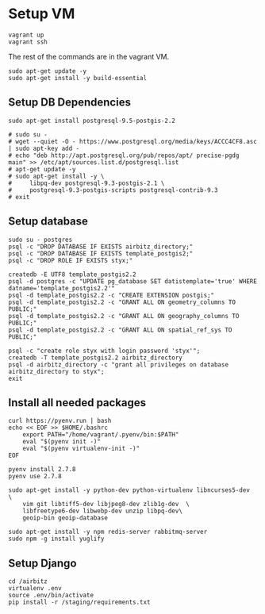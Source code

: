 # Setup VM

    vagrant up
    vagrant ssh

The rest of the commands are in the vagrant VM.

    sudo apt-get update -y
    sudo apt-get install -y build-essential

## Setup DB Dependencies

    sudo apt-get install postgresql-9.5-postgis-2.2

    # sudo su -
    # wget --quiet -O - https://www.postgresql.org/media/keys/ACCC4CF8.asc | sudo apt-key add -
    # echo "deb http://apt.postgresql.org/pub/repos/apt/ precise-pgdg main" >> /etc/apt/sources.list.d/postgresql.list
    # apt-get update -y
    # sudo apt-get install -y \
    #     libpq-dev postgresql-9.3-postgis-2.1 \
    #     postgresql-9.3-postgis-scripts postgresql-contrib-9.3
    # exit

## Setup database

    sudo su - postgres
    psql -c "DROP DATABASE IF EXISTS airbitz_directory;"
    psql -c "DROP DATABASE IF EXISTS template_postgis2;"
    psql -c "DROP ROLE IF EXISTS styx;"

    createdb -E UTF8 template_postgis2.2
    psql -d postgres -c "UPDATE pg_database SET datistemplate='true' WHERE datname='template_postgis2.2'"
    psql -d template_postgis2.2 -c "CREATE EXTENSION postgis;"
    psql -d template_postgis2.2 -c "GRANT ALL ON geometry_columns TO PUBLIC;"
    psql -d template_postgis2.2 -c "GRANT ALL ON geography_columns TO PUBLIC;"
    psql -d template_postgis2.2 -c "GRANT ALL ON spatial_ref_sys TO PUBLIC;"

    psql -c "create role styx with login password 'styx'";
    createdb -T template_postgis2.2 airbitz_directory
    psql -d airbitz_directory -c "grant all privileges on database airbitz_directory to styx";
    exit

## Install all needed packages

    curl https://pyenv.run | bash
    echo << EOF >> $HOME/.bashrc 
        export PATH="/home/vagrant/.pyenv/bin:$PATH"
        eval "$(pyenv init -)"
        eval "$(pyenv virtualenv-init -)"
    EOF

    pyenv install 2.7.8
    pyenv use 2.7.8

    sudo apt-get install -y python-dev python-virtualenv libncurses5-dev  \
        vim git libtiff5-dev libjpeg8-dev zlib1g-dev  \
        libfreetype6-dev libwebp-dev unzip libpq-dev\
        geoip-bin geoip-database 

    sudo apt-get install -y npm redis-server rabbitmq-server
    sudo npm -g install yuglify


## Setup Django

    cd /airbitz
    virtualenv .env
    source .env/bin/activate
    pip install -r /staging/requirements.txt 

